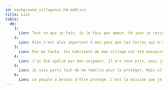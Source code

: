 ```yaml
---
id: background_villageois_hd.md#lien
title: Lien
table:
  d6:
    1:
      Lien: Tout ce que je fais, je le fais par amour. Un jour je reviendrai auprès de l'être aimé en lui ayant prouvé ma valeur.
    2:
      Lien: Rien n'est plus important à mes yeux que les terres qui m'ont vu naître.
    3:
      Lien: Par ma faute, les habitants de mon village ont été massacrés ou réduits à l'esclavage. J'ai juré de rectifier les choses.
    4:
      Lien: J'ai été spolié par mon seigneur. Il m'a tout pris, mais je reprendrai ce qui était à moi.
    5:
      Lien: Je suis parti loin de ma famille pour la protéger. Mais elle reste constamment présente dans mon coeur et mon esprit.
    6:
      Lien: Le peuple a besoin d'être protégé. C'est la mission que je me suis fixée.
---
```



